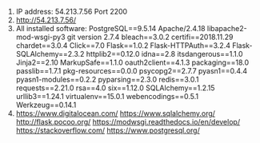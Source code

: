 1.  IP address: 54.213.7.56  Port 2200
2. http://54.213.7.56/
3. All installed software:
      PostgreSQL==9.5.14
      Apache/2.4.18
      libapache2-mod-wsgi-py3
      git version 2.7.4
      bleach==3.0.2
      certifi==2018.11.29
      chardet==3.0.4
      Click==7.0
      Flask==1.0.2
      Flask-HTTPAuth==3.2.4
      Flask-SQLAlchemy==2.3.2
      httplib2==0.12.0
      idna==2.8
      itsdangerous==1.1.0
      Jinja2==2.10
      MarkupSafe==1.1.0
      oauth2client==4.1.3
      packaging==18.0
      passlib==1.7.1
      pkg-resources==0.0.0
      psycopg2==2.7.7
      pyasn1==0.4.4
      pyasn1-modules==0.2.2
      pyparsing==2.3.0
      redis==3.0.1
      requests==2.21.0
      rsa==4.0
      six==1.12.0
      SQLAlchemy==1.2.15
      urllib3==1.24.1
      virtualenv==15.0.1
      webencodings==0.5.1
      Werkzeug==0.14.1
 4. https://www.digitalocean.com/
    https://www.sqlalchemy.org/
    http://flask.pocoo.org/
    https://modwsgi.readthedocs.io/en/develop/
    https://stackoverflow.com/
    https://www.postgresql.org/

